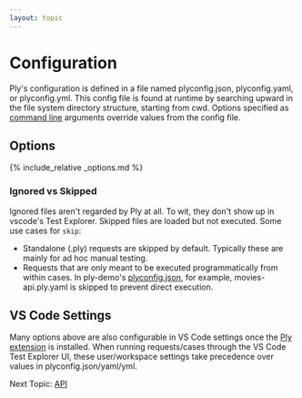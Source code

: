 ```yaml
---
layout: topic
---
```

# Configuration
Ply's configuration is defined in a file named plyconfig.json, plyconfig.yaml, or plyconfig.yml.
This config file is found at runtime by searching upward in the file system directory structure, starting from cwd.
Options specified as [command line](cli) arguments override values from the config file.

## Options
{% include_relative _options.md %}

### Ignored vs Skipped
Ignored files aren't regarded by Ply at all. To wit, they don't show up in vscode's Test Explorer.
Skipped files are loaded but not executed. Some use cases for `skip`:
  - Standalone (.ply) requests are skipped by default. Typically these are mainly for ad hoc manual testing.
  - Requests that are only meant to be executed programmatically from within cases. In ply-demo's [plyconfig.json](https://github.com/ply-ct/ply-demo/blob/master/plyconfig.json), for example, movies-api.ply.yaml is skipped to prevent direct execution.

## VS Code Settings
Many options above are also configurable in VS Code settings once the [Ply extension](https://marketplace.visualstudio.com/items?itemName=ply-ct.vscode-ply) is installed. 
When running requests/cases through the VS Code Test Explorer UI, these user/workspace settings take precedence over values in plyconfig.json/yaml/yml.

Next Topic: [API](../api)